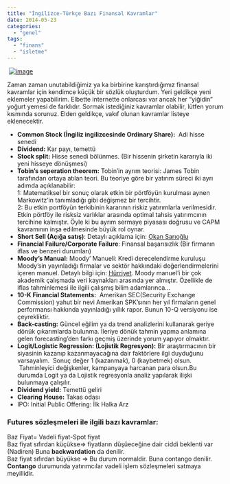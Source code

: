 ```yaml
---
title: "İngilizce-Türkçe Bazı Finansal Kavramlar"
date: 2014-05-23
categories: 
  - "genel"
tags: 
  - "finans"
  - "isletme"
---
```


  

 [![image](/images/finance-report.jpg)](https://www.mint.com/blog/wp-content/uploads/2012/10/finance-report.jpg)

Zaman zaman unutabildiğimiz ya ka birbirine karıştırdığımız finansal kavramlar için kendimce küçük bir sözlük oluşturdum. Yeri geldikçe yeni eklemeler yapabilirim. Elbette internette onlarcası var ancak her “yiğidin” yoğurt yemesi de farklıdır. Sormak istediğiniz kavramlar olabilir, lütfen yorum kısmında sorunuz. Elden geldikçe, vakıf olunan kavramlar listeye eklenecektir.

- **Common Stock (İngiliz ingilizcesinde Ordinary Share):**  Adi hisse senedi
- **Dividend:** Kar payı, temettü
- **Stock split:** Hisse senedi bölünmes. (Bir hissenin şirketin kararıyla iki yeni hisseye dönüşmesi)
- **Tobin’s seperation theorem:** Tobin’in ayrım teorisi: James Tobin tarafından ortaya atılan teori. Bu teoriye göre bir yatırım süreci iki ayrı adımda açıklanabilir:  
    1: Matematiksel bir sonuç olarak etkin bir pörtföyün kurulması aynen Markowitz’in tanımladığı gibi değişmez bir tercihtir.  
    2: Bu etkin portföyün terkibinin kararının riskiz yatırımlarla verilmesidir.  
    Etkin pörtföy ile risksiz varlıklar arasında optimal tahsis yatırımcının tercihine kalmıştır. Öyle ki bu ayrım sermaye piyasası doğrusu ve CAPM kavramının inşa edilmesinde büyük rol oynar.
- **Short Sell (Açığa satış)**: Detaylı açıklama için: [Okan Sarıoğlu](http://www.okansarioglu.com/aciga_satis_nedir)
- **Financial Failure/Corporate Failure**: Finansal başarısızlık (Bir firmanın iflas ve benzeri durumları)
- **Moody’s Manual:** Moody’ Manueli: Kredi derecelendirme kuruluşu Moody’sin yayınladığı firmalar ve sektör hakkındaki değerlendirmelerini içeren manuel. Detaylı bilgi için: [Hürriyet](http://www.hurriyet.com.tr/ekonomi/20626051.asp). Moody manuel’i bir çok akademik çalışmada veri kaynakları arasında yer almıştır. Özellikle de iflas tahminlemesi ile ilgili çalışmış bilim adamlarınca…
- **10-K Financial Statements:**  Amerikan SEC(Security Exchange Commission) yahut bir nevi Amerikan SPK’sının her yıl firmaların genel performansı hakkında yayınladığı yıllık rapor. Bunun 10-Q versiyonu ise çeyrekliktir.
- **Back-casting:** Güncel eğilim ya da trend analizlerini kullanarak geriye dönük çıkarımlarda bulunma. İleriye dönük tahmin yapma anlamına gelen forecasting’den farkı geçmiş üzerinde yorum yapıyor olmaktır.
- **Logit/Logistic Regression: (Lojistik Regresyon):** Bir araştırmacının bir siyasinin kazanıp kazanmayacağına dair faktörlere ilgi duyduğunu varsayalım.  Sonuç değer 1 (kazanmak), 0 (kaybetmek) olsun.  Tahminleyici değişkenler, kampanyaya harcanan para olsun.Bu durumda Logit ya da Lojistik regresyonla analiz yapılarak ilişki bulunmaya çalışılır.
- **Dividend yield:** Temettü geliri
- **Clearing House:** Takas odası
- IPO: Initial Public Offering: İlk Halka Arz

### Futures sözleşmeleri ile ilgili bazı kavramlar:

Baz Fiyat= Vadeli fiyat-Spot fiyat  
Baz fiyat sıfırdan küçükse=> fiyatların düşüeceğine dair ciddi beklenti var (Nadiren) Buna **backwardation** da denilir.  
Baz fiyat sıfırdan büyükse => Bu durum normaldir. Buna contango denilir. **Contango** durumunda yatırımcılar vadeli işlem sözleşmeleri satmaya meyillidir.
